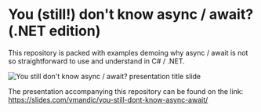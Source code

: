 # You (still!) don't know async / await? (.NET edition)

This repository is packed with examples demoing why async / await is not so straightforward to use and understand in C# / .NET.

<img src="https://i.ibb.co/wgdwPsV/ysdkaa.png" alt="You still don't know async / await? presentation title slide" />

The presentation accompanying this repository can be found on the link: https://slides.com/vmandic/you-still-dont-know-async-await/
